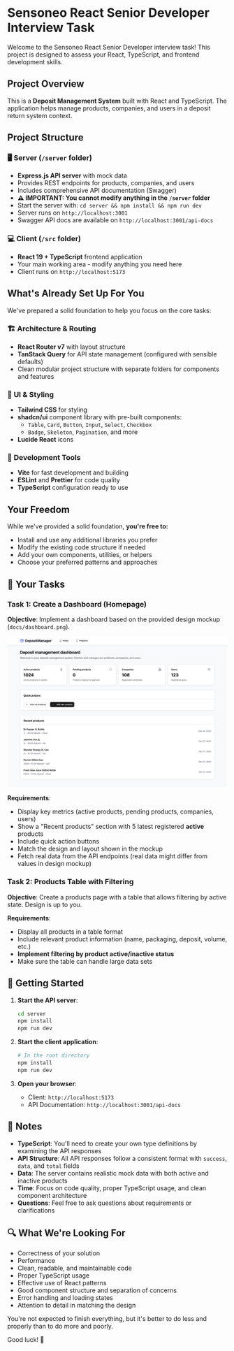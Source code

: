 # Sensoneo React Senior Developer Interview Task

Welcome to the Sensoneo React Senior Developer interview task! This project is designed to assess your React, TypeScript, and frontend development skills.

## Project Overview

This is a **Deposit Management System** built with React and TypeScript. The application helps manage products, companies, and users in a deposit return system context.

## Project Structure

### 🖥️ **Server** (`/server` folder)

- **Express.js API server** with mock data
- Provides REST endpoints for products, companies, and users
- Includes comprehensive API documentation (Swagger)
- **⚠️ IMPORTANT: You cannot modify anything in the `/server` folder**
- Start the server with: `cd server && npm install && npm run dev`
- Server runs on `http://localhost:3001`
- Swagger API docs are available on `http://localhost:3001/api-docs`

### 💻 **Client** (`/src` folder)

- **React 19 + TypeScript** frontend application
- Your main working area - modify anything you need here
- Client runs on `http://localhost:5173`

## What's Already Set Up For You

We've prepared a solid foundation to help you focus on the core tasks:

### 🏗️ **Architecture & Routing**

- **React Router v7** with layout structure
- **TanStack Query** for API state management (configured with sensible defaults)
- Clean modular project structure with separate folders for components and features

### 🎨 **UI & Styling**

- **Tailwind CSS** for styling
- **shadcn/ui** component library with pre-built components:
  - `Table`, `Card`, `Button`, `Input`, `Select`, `Checkbox`
  - `Badge`, `Skeleton`, `Pagination`, and more
- **Lucide React** icons

### 🔧 **Development Tools**

- **Vite** for fast development and building
- **ESLint** and **Prettier** for code quality
- **TypeScript** configuration ready to use

## Your Freedom

While we've provided a solid foundation, **you're free to:**

- Install and use any additional libraries you prefer
- Modify the existing code structure if needed
- Add your own components, utilities, or helpers
- Choose your preferred patterns and approaches

## 🎯 **Your Tasks**

### Task 1: Create a Dashboard (Homepage)

**Objective**: Implement a dashboard based on the provided design mockup (`docs/dashboard.png`).

![Dashboard Design Mockup](docs/dashboard.png)

**Requirements**:

- Display key metrics (active products, pending products, companies, users)
- Show a "Recent products" section with 5 latest registered **active** products
- Include quick action buttons
- Match the design and layout shown in the mockup
- Fetch real data from the API endpoints (real data might differ from values in design mockup)

### Task 2: Products Table with Filtering

**Objective**: Create a products page with a table that allows filtering by active state. Design is up to you.

**Requirements**:

- Display all products in a table format
- Include relevant product information (name, packaging, deposit, volume, etc.)
- **Implement filtering by product active/inactive status**
- Make sure the table can handle large data sets

## 🚀 **Getting Started**

1. **Start the API server**:

   ```bash
   cd server
   npm install
   npm run dev
   ```

2. **Start the client application**:

   ```bash
   # In the root directory
   npm install
   npm run dev
   ```

3. **Open your browser**:
   - Client: `http://localhost:5173`
   - API Documentation: `http://localhost:3001/api-docs`

## 📝 **Notes**

- **TypeScript**: You'll need to create your own type definitions by examining the API responses
- **API Structure**: All API responses follow a consistent format with `success`, `data`, and `total` fields
- **Data**: The server contains realistic mock data with both active and inactive products
- **Time**: Focus on code quality, proper TypeScript usage, and clean component architecture
- **Questions**: Feel free to ask questions about requirements or clarifications

## 🔍 **What We're Looking For**

- Correctness of your solution
- Performance
- Clean, readable, and maintainable code
- Proper TypeScript usage
- Effective use of React patterns
- Good component structure and separation of concerns
- Error handling and loading states
- Attention to detail in matching the design

You're not expected to finish everything, but it's better to do less and properly than to do more and poorly.

Good luck! 🚀
